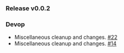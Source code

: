 ### Release v0.0.2
### Devop
- Miscellaneous cleanup and changes. [#22](https://github.com/MyEtherWallet/MyEtherWallet/pull/22)
- Miscellaneous cleanup and changes. [#14](https://github.com/MyEtherWallet/MyEtherWallet/pull/14)
